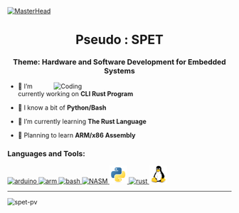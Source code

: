 [![MasterHead](https://external-content.duckduckgo.com/iu/?u=https%3A%2F%2Fhackernoon.com%2Fimages%2Ff2px36fy.gif&f=1&nofb=1&ipt=473468a15ca4c00f7982c681cb29c4d6df119cf444e67d533b4dc3d7e31f82f5&ipo=images)](https://github.com/SPET-PV)
<h1 align="center">Pseudo : SPET</h1>
<h3 align="center">Theme: Hardware and Software Development for Embedded Systems</h3>
<img align="right" alt="Coding" width="400" src="https://external-content.duckduckgo.com/iu/?u=https%3A%2F%2Fmedia.giphy.com%2Fmedia%2FOTS4tXJlzyPZK%2Fgiphy.gif&f=1&nofb=1&ipt=696c909405b0fdb1f9381d2ffa05619fe3f38d5d778e29618aeb1a95a1c1a979&ipo=images">


- 🔭 I’m currently working on **CLI Rust Program**

- 💬 I know a bit of **Python/Bash**

- 🌱 I’m currently learning **The Rust Language**

- 📖 Planning to learn **ARM/x86 Assembly**


<h3 align="left">Languages and Tools:</h3>
<p align="left"> <p align="left"> <a href="https://www.arduino.cc/" target="_blank" rel="noreferrer"> <img src="https://cdn.worldvectorlogo.com/logos/arduino-1.svg" alt="arduino" width="40" height="40"/> </a> <a href="https://developer.arm.com/" target="_blank" rel="noreferrer"> <img src="https://upload.wikimedia.org/wikipedia/commons/6/60/ARM_logo.svg" alt="arm" width="40" height="40"/> </a> <a href="https://www.gnu.org/software/bash/" target="_blank" rel="noreferrer"> <img src="https://raw.githubusercontent.com/odb/official-bash-logo/master/assets/Logos/Icons/SVG/512x512.svg" alt="bash" width="40" height="40"/> </a> <a href="https://nasm.us/" target="_blank" rel="noreferrer"> <img src="https://raw.githubusercontent.com/gilbarbara/logos/main/logos/nasm.svg" alt="NASM" width="40" height="40"/> </a> <a href="https://www.python.org" target="_blank" rel="noreferrer"> <img src="https://raw.githubusercontent.com/devicons/devicon/master/icons/python/python-original.svg" alt="python" width="40" height="40"/> </a> <a href="https://www.rust-lang.org" target="_blank" rel="noreferrer"> <img src="https://raw.githubusercontent.com/rust-lang/rust-artwork/master/logo/rust-logo-512x512.png" alt="rust" width="40" height="40"/> </a> <a href="https://www.linux.org/" target="_blank" rel="noreferrer"> <img src="https://raw.githubusercontent.com/devicons/devicon/master/icons/linux/linux-original.svg" alt="linux" width="40" height="40"/> </a> </p>


---


<p><img align="center" src="https://github-readme-stats.vercel.app/api/top-langs?username=spet-pv&show_icons=true&theme=tokyonight&locale=en&layout=compact" alt="spet-pv" /></p>
